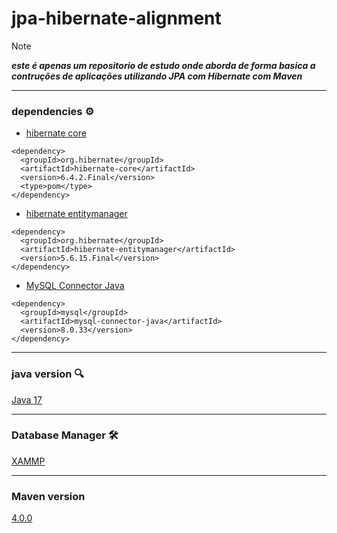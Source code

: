 # jpa-hibernate-alignment

> [!NOTE]
> ***este é apenas um repositorio de estudo onde aborda de forma basica a contruções de aplicações utilizando JPA com Hibernate com Maven***

<hr>

### dependencies ⚙️

- [hibernate core](https://mvnrepository.com/artifact/org.hibernate/hibernate-core)
```
<dependency>
  <groupId>org.hibernate</groupId>
  <artifactId>hibernate-core</artifactId>
  <version>6.4.2.Final</version>
  <type>pom</type>
</dependency>
```
- [hibernate entitymanager](https://mvnrepository.com/artifact/org.hibernate/hibernate-entitymanager)
```
<dependency>
  <groupId>org.hibernate</groupId>
  <artifactId>hibernate-entitymanager</artifactId>
  <version>5.6.15.Final</version>
</dependency>
```
- [MySQL Connector Java](https://mvnrepository.com/artifact/mysql/mysql-connector-java)
```
<dependency>
  <groupId>mysql</groupId>
  <artifactId>mysql-connector-java</artifactId>
  <version>8.0.33</version>
</dependency>
```
<hr>

### java version 🔍
[Java 17]()

<hr>

### Database Manager 🛠️
[XAMMP]()

<hr>

### Maven version
[4.0.0]()
